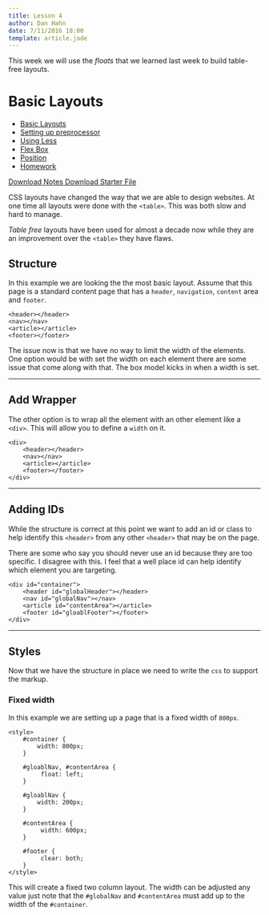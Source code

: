 ```yaml
---
title: Lesson 4
author: Dan Hahn
date: 7/11/2016 18:00
template: article.jade
---
```


This week we will use the *floats* that we learned last week to build table-free layouts.

<span class="more"></span>

# Basic Layouts

* [Basic Layouts]()
* [Setting up preprocessor](less.html)
* [Using Less](using-less.html)
* [Flex Box](flex.html)
* [Position](position.html)
* [Homework](homework.html)

[Download Notes  <i class="icon-download-alt icon-white"></i>](week4-notes.zip)
[Download Starter File  <i class="icon-download-alt icon-white"></i>](week4.zip)

CSS layouts have changed the way that we are able to design websites. At one time all layouts were done with the `<table>`. This was both slow and hard to manage.

*Table free* layouts have been used for almost a decade now while they are an improvement over the `<table>` they have flaws.

## Structure

In this example we are looking the the most basic layout. Assume that this page is a standard content page that has a `header`, `navigation`, `content` area and `footer`.

    <header></header>
    <nav></nav>
    <article></article>
    <footer></footer>

The issue now is that we have no way to limit the width of the elements. One option would be with set the width on each element there are some issue that come along with that. The box model kicks in when a width is set.

---

## Add Wrapper

The other option is to wrap all the element with an other element like a `<div>`. This will allow you to define a `width` on it.

    <div>
        <header></header>
        <nav></nav>
        <article></article>
        <footer></footer>
    </div>

---

## Adding IDs

While the structure is correct at this point we want to add an id or class to help identify this `<header>` from any other `<header>` that may be on the page.

There are some who say you should never use an id because they are too specific. I disagree with this. I feel that a well place id can help identify which element you are targeting.

    <div id="container">
        <header id="globalHeader"></header>
        <nav id="globalNav"></nav>
        <article id="contentArea"></article>
        <footer id="gloablFooter"></footer>
    </div>

---

## Styles

Now that we have the structure in place we need to write the `css` to support the markup.

### Fixed width

In this example we are setting up a page that is a fixed width of `800px`.

    <style>
        #container {
            width: 800px;
        }

        #gloablNav, #contentArea {
             float: left;
        }

        #gloablNav {
            width: 200px;
        }

        #contentArea {
             width: 600px;
        }

        #footer {
             clear: both;
        }
    </style>

This will create a fixed two column layout. The width can be adjusted any value just note that the `#globalNav` and `#contentArea` must add up to the width of the `#container`.
